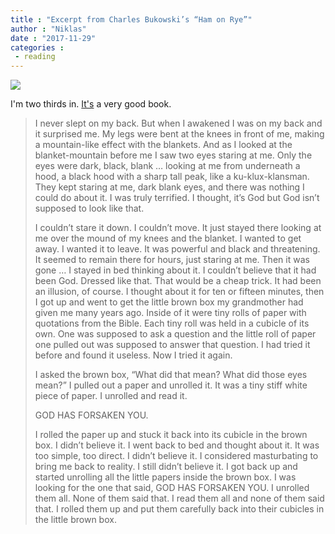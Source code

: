 ```yaml
---
title : "Excerpt from Charles Bukowski’s “Ham on Rye”"
author : "Niklas"
date : "2017-11-29"
categories : 
 - reading
---
```


[![](https://niklasblog.com/wp-content/hamandrye.jpg)](https://niklasblog.com/wp-content/hamandrye.jpg)

I'm two thirds in. [It's](https://www.goodreads.com/book/show/34725346-ham-on-rye) a very good book.

> I never slept on my back. But when I awakened I was on my back and it surprised me. My legs were bent at the knees in front of me, making a mountain-like effect with the blankets. And as I looked at the blanket-mountain before me I saw two eyes staring at me. Only the eyes were dark, black, blank … looking at me from underneath a hood, a black hood with a sharp tall peak, like a ku-klux-klansman. They kept staring at me, dark blank eyes, and there was nothing I could do about it. I was truly terrified. I thought, it’s God but God isn’t supposed to look like that.
> 
> I couldn’t stare it down. I couldn’t move. It just stayed there looking at me over the mound of my knees and the blanket. I wanted to get away. I wanted it to leave. It was powerful and black and threatening. It seemed to remain there for hours, just staring at me. Then it was gone … I stayed in bed thinking about it. I couldn’t believe that it had been God. Dressed like that. That would be a cheap trick. It had been an illusion, of course. I thought about it for ten or fifteen minutes, then I got up and went to get the little brown box my grandmother had given me many years ago. Inside of it were tiny rolls of paper with quotations from the Bible. Each tiny roll was held in a cubicle of its own. One was supposed to ask a question and the little roll of paper one pulled out was supposed to answer that question. I had tried it before and found it useless. Now I tried it again.
> 
> I asked the brown box, “What did that mean? What did those eyes mean?” I pulled out a paper and unrolled it. It was a tiny stiff white piece of paper. I unrolled and read it.
> 
> GOD HAS FORSAKEN YOU.
> 
> I rolled the paper up and stuck it back into its cubicle in the brown box. I didn’t believe it. I went back to bed and thought about it. It was too simple, too direct. I didn’t believe it. I considered masturbating to bring me back to reality. I still didn’t believe it. I got back up and started unrolling all the little papers inside the brown box. I was looking for the one that said, GOD HAS FORSAKEN YOU. I unrolled them all. None of them said that. I read them all and none of them said that. I rolled them up and put them carefully back into their cubicles in the little brown box.
